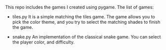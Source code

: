 This repo includes the games I created using pygame. 
The list of games:
- tiles.py
  It is a simple matching the tiles game. The game allows you to pick the color theme, and you try to select the matching shades to finish the game.

- snake.py
  An implementation of the classical snake game. You can select the player color, and difficulty.
